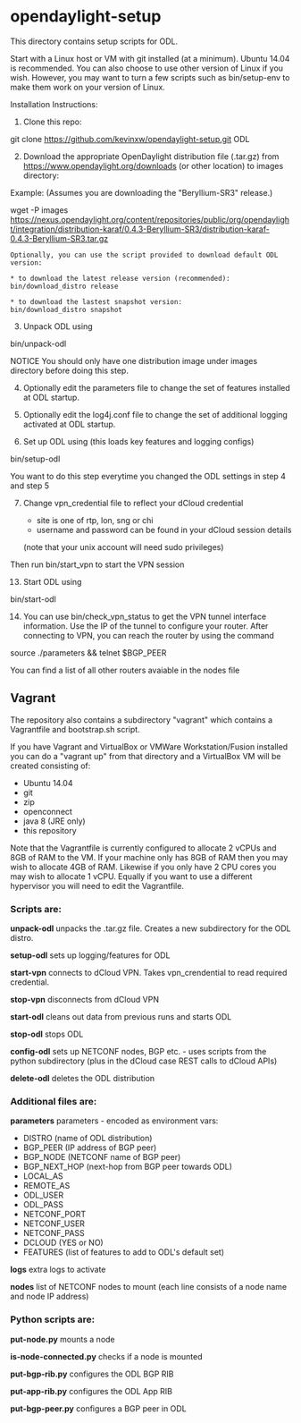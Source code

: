 # opendaylight-setup
This directory contains setup scripts for ODL.

Start with a Linux host or VM with git installed (at a minimum).  Ubuntu 14.04 is recommended.  You can also choose to use other version of Linux if you wish.
However, you may want to turn a few scripts such as bin/setup-env to make them work on your version of Linux.

Installation Instructions:

1.  Clone this repo:

  git clone https://github.com/kevinxw/opendaylight-setup.git ODL

2.  Download the appropriate OpenDaylight distribution file (.tar.gz) from https://www.opendaylight.org/downloads (or other location) to images directory:

  Example: (Assumes you are downloading the "Beryllium-SR3" release.)

  wget -P images https://nexus.opendaylight.org/content/repositories/public/org/opendaylight/integration/distribution-karaf/0.4.3-Beryllium-SR3/distribution-karaf-0.4.3-Beryllium-SR3.tar.gz

    Optionally, you can use the script provided to download default ODL version:

    * to download the latest release version (recommended):
    bin/download_distro release

    * to download the lastest snapshot version:
    bin/download_distro snapshot

3.  Unpack ODL using

  bin/unpack-odl

  NOTICE You should only have one distribution image under images directory before doing this step.

4.  Optionally edit the parameters file to change the set of features installed at ODL startup.

5.  Optionally edit the log4j.conf file to change the set of additional logging activated at ODL startup.
 
6.  Set up ODL using (this loads key features and logging configs)

  bin/setup-odl

  You want to do this step everytime you changed the ODL settings in step 4 and step 5
   
7. Change vpn\_credential file to reflect your dCloud credential
	
	* site is one of rtp, lon, sng or chi
	* username and password can be found in your dCloud session details

	(note that your unix account will need sudo privileges)

  Then run bin/start\_vpn to start the VPN session

13. Start ODL using

  bin/start-odl

14.  You can use bin/check\_vpn\_status to get the VPN tunnel interface information. Use the IP of the tunnel to configure your router.
  After connecting to VPN, you can reach the router by using the command

  source ./parameters && telnet $BGP\_PEER

  You can find a list of all other routers avaiable in the nodes file

## Vagrant
 
The repository also contains a subdirectory "vagrant" which contains a Vagrantfile and bootstrap.sh script.

If you have Vagrant and VirtualBox or VMWare Workstation/Fusion installed you can do a "vagrant up" from that directory and a VirtualBox VM will be created consisting of:

* Ubuntu 14.04
* git
* zip
* openconnect
* java 8 (JRE only)
* this repository

Note that the Vagrantfile is currently configured to allocate 2 vCPUs and 8GB of RAM to the VM.   If your machine only has 8GB of RAM then you may wish to allocate 4GB of RAM.  Likewise if you only have 2 CPU cores you may wish to allocate 1 vCPU.   Equally if you want to use a different hypervisor you will need to edit the Vagrantfile.

### Scripts are:

**unpack-odl** unpacks the .tar.gz file.  Creates a new subdirectory for the ODL distro.

**setup-odl** sets up logging/features for ODL

**start-vpn** connects to dCloud VPN.  Takes vpn\_crendential to read required credential.  

**stop-vpn** disconnects from dCloud VPN

**start-odl** cleans out data from previous runs and starts ODL

**stop-odl** stops ODL

**config-odl** sets up NETCONF nodes, BGP etc. - uses scripts from the python subdirectory (plus in the dCloud case REST calls to dCloud APIs)

**delete-odl** deletes the ODL distribution

### Additional files are:

**parameters** parameters - encoded as environment vars:

* DISTRO (name of ODL distribution)
* BGP_PEER (IP address of BGP peer)
* BGP_NODE (NETCONF name of BGP peer)
* BGP\_NEXT_HOP (next-hop from BGP peer towards ODL)
* LOCAL_AS
* REMOTE_AS
* ODL_USER
* ODL_PASS
* NETCONF_PORT
* NETCONF_USER
* NETCONF_PASS
* DCLOUD (YES or NO)
* FEATURES (list of features to add to ODL's default set)

**logs** extra logs to activate

**nodes** list of NETCONF nodes to mount (each line consists of a node name and node IP address)

### Python scripts are:

**put-node.py** mounts a node

**is-node-connected.py** checks if a node is mounted

**put-bgp-rib.py** configures the ODL BGP RIB

**put-app-rib.py** configures the ODL App RIB

**put-bgp-peer.py** configures a BGP peer in ODL
